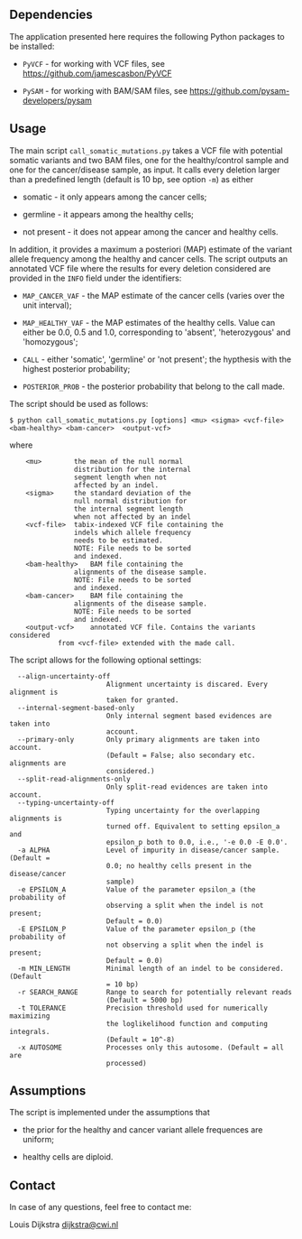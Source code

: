Dependencies
------------

The application presented here requires the following Python packages to be installed:  

* `PyVCF` - for working with VCF files, see https://github.com/jamescasbon/PyVCF

* `PySAM` - for working with BAM/SAM files, see https://github.com/pysam-developers/pysam

Usage
-----

The main script `call_somatic_mutations.py` takes a VCF file with potential somatic variants and two 
BAM files, one for the healthy/control sample and one for the cancer/disease sample, as input. It calls 
every deletion larger than a predefined length (default is 10 bp, see option `-m`)  as either 

* somatic - it only appears among the cancer cells;

* germline - it appears among the healthy cells;

* not present - it does not appear among the cancer and healthy cells. 

In addition, it provides a maximum a posteriori (MAP) estimate of the variant allele frequency among the 
healthy and cancer cells. The script outputs an annotated VCF file where the results for every deletion considered
are provided in the `INFO` field under the identifiers:  

* `MAP_CANCER_VAF` - the MAP estimate of the cancer cells (varies over the unit interval);

* `MAP_HEALTHY_VAF` - the MAP estimates of the healthy cells. Value can either be 0.0, 0.5 and 1.0, corresponding to 'absent', 'heterozygous' and 'homozygous'; 

* `CALL` - either 'somatic', 'germline' or 'not present'; the hypthesis with the highest posterior probability;

* `POSTERIOR_PROB` - the posterior probability that belong to the call made. 

The script should be used as follows: 

	$ python call_somatic_mutations.py [options] <mu> <sigma> <vcf-file> <bam-healthy> <bam-cancer>  <output-vcf>

where 

```
	<mu>		the mean of the null normal 
				distribution for the internal 
				segment length when not 
				affected by an indel. 
	<sigma>		the standard deviation of the 
				null normal distribution for 
				the internal segment length 
				when not affected by an indel
	<vcf-file> 	tabix-indexed VCF file containing the 
				indels which allele frequency 
				needs to be estimated. 
				NOTE: File needs to be sorted 
				and indexed. 
	<bam-healthy>	BAM file containing the 
				alignments of the disease sample. 
				NOTE: File needs to be sorted 
				and indexed. 
	<bam-cancer>	BAM file containing the 
				alignments of the disease sample. 
				NOTE: File needs to be sorted 
				and indexed. 
	<output-vcf> 	annotated VCF file. Contains the variants considered
			from <vcf-file> extended with the made call.
```

The script allows for the following optional settings: 

```
  --align-uncertainty-off
                        Alignment uncertainty is discared. Every alignment is
                        taken for granted.
  --internal-segment-based-only
                        Only internal segment based evidences are taken into
                        account.
  --primary-only        Only primary alignments are taken into account.
                        (Default = False; also secondary etc. alignments are
                        considered.)
  --split-read-alignments-only
                        Only split-read evidences are taken into account.
  --typing-uncertainty-off
                        Typing uncertainty for the overlapping alignments is
                        turned off. Equivalent to setting epsilon_a and
                        epsilon_p both to 0.0, i.e., '-e 0.0 -E 0.0'.
  -a ALPHA              Level of impurity in disease/cancer sample. (Default =
                        0.0; no healthy cells present in the disease/cancer
                        sample)
  -e EPSILON_A          Value of the parameter epsilon_a (the probability of
                        observing a split when the indel is not present;
                        Default = 0.0)
  -E EPSILON_P          Value of the parameter epsilon_p (the probability of
                        not observing a split when the indel is present;
                        Default = 0.0)
  -m MIN_LENGTH         Minimal length of an indel to be considered. (Default
                        = 10 bp)
  -r SEARCH_RANGE       Range to search for potentially relevant reads
                        (Default = 5000 bp)
  -t TOLERANCE          Precision threshold used for numerically maximizing
                        the loglikelihood function and computing integrals.
                        (Default = 10^-8)
  -x AUTOSOME           Processes only this autosome. (Default = all are
                        processed)
```

Assumptions
-----------

The script is implemented under the assumptions that
	
* the prior for the healthy and cancer variant allele frequences are uniform;

* healthy cells are diploid. 

Contact 
-------

In case of any questions, feel free to contact me: 

Louis Dijkstra
dijkstra@cwi.nl 


